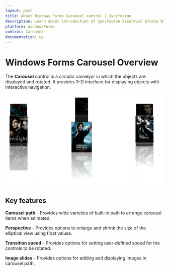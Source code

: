```yaml
---
layout: post
title: About Windows Forms Carousel control | Syncfusion
description: Learn about introduction of Syncfusion Essential Studio Windows Forms Carousel control and more details.
platform: WindowsForms
control: Carousel
documentation: ug
---
```


# Windows Forms Carousel Overview

The **Carousel** control is a circular conveyor in which the objects are displayed and rotated. It provides 3-D interface for displaying objects with interactive navigation.

![Overview of Carousel](Getting-Started_images/Carousel_overview.gif)

## Key features

**Carousel path** - Provides wide varieties of built-in path to arrange carousel items when animated.

**Perspective** - Provides options to enlarge and shrink the size of the elliptical view using float values.

**Transition speed** - Provides options for setting user-defined speed for the controls to be rotated.

**Image slides** - Provides options for adding and displaying images in carousel path.
